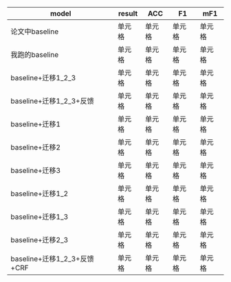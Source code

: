 |model|result|ACC|F1|mF1|
|----|----|----|----|----|
|论文中baseline|单元格|单元格|单元格|单元格|
|我跑的baseline|单元格|单元格|单元格|单元格|
|baseline+迁移1_2_3|单元格|单元格|单元格|单元格|
|baseline+迁移1_2_3+反馈|单元格|单元格|单元格|单元格|
|baseline+迁移1|单元格|单元格|单元格|单元格|
|baseline+迁移2|单元格|单元格|单元格|单元格|
|baseline+迁移3|单元格|单元格|单元格|单元格|
|baseline+迁移1_2|单元格|单元格|单元格|单元格|
|baseline+迁移1_3|单元格|单元格|单元格|单元格|
|baseline+迁移2_3|单元格|单元格|单元格|单元格|
|baseline+迁移1_2_3+反馈+CRF|单元格|单元格|单元格|单元格|
